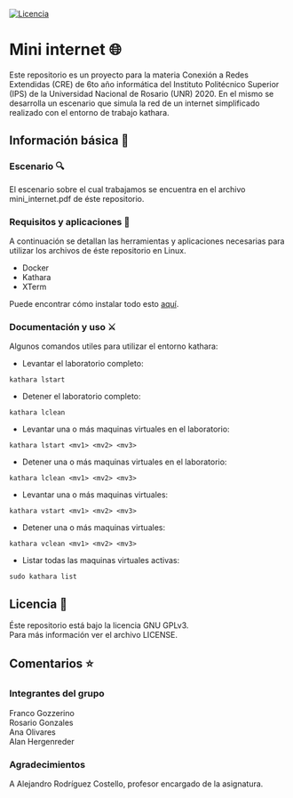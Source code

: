 [![Licencia](https://img.shields.io/github/license/FranGozze/TrabajoRedes20-5?color=purple)](https://github.com/FranGozze/TrabajoRedes20-5/blob/master/LICENSE)

# Mini internet :globe_with_meridians:
Este repositorio es un proyecto para la materia Conexión a Redes Extendidas (CRE) de 6to año informática del Instituto Politécnico Superior (IPS) de la Universidad Nacional de Rosario (UNR) 2020.
En el mismo se desarrolla un escenario que simula la red de un internet simplificado realizado con el entorno de trabajo kathara.

## Información básica :book:

### Escenario :mag:
El escenario sobre el cual trabajamos se encuentra en el archivo mini_internet.pdf de éste repositorio.<br>

### Requisitos y aplicaciones :floppy_disk:
A continuación se detallan las herramientas y aplicaciones necesarias para utilizar los archivos de éste repositorio en Linux.<br>
* Docker
* Kathara
* XTerm

Puede encontrar cómo instalar todo esto <a href="https://github.com/KatharaFramework/Kathara/wiki/Linux" target="_blank">aquí</a>.

### Documentación y uso :crossed_swords:
Algunos comandos utiles para utilizar el entorno kathara:<br>
* Levantar el laboratorio completo:
<pre><code>kathara lstart</pre></code>
* Detener el laboratorio completo:
<pre><code>kathara lclean</pre></code>
* Levantar una o más maquinas virtuales en el laboratorio:
<pre><code>kathara lstart &ltmv1&gt &ltmv2&gt &ltmv3&gt </pre></code>
* Detener una o más maquinas virtuales en el laboratorio:
<pre><code>kathara lclean &ltmv1&gt &ltmv2&gt &ltmv3&gt </pre></code>
* Levantar una o más maquinas virtuales:
<pre><code>kathara vstart &ltmv1&gt &ltmv2&gt &ltmv3&gt </pre></code>
* Detener una o más maquinas virtuales:
<pre><code>kathara vclean &ltmv1&gt &ltmv2&gt &ltmv3&gt </pre></code>
* Listar todas las maquinas virtuales activas:
<pre><code>sudo kathara list</pre></code>

## Licencia :scroll:
Éste repositorio está bajo la licencia GNU GPLv3.<br>
Para más información ver el archivo LICENSE.

## Comentarios :star:

### Integrantes del grupo
Franco Gozzerino<br>
Rosario Gonzales<br>
Ana Olivares<br>
Alan Hergenreder<br>

### Agradecimientos
A Alejandro Rodríguez Costello, profesor encargado de la asignatura.
